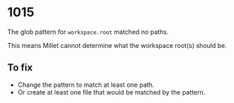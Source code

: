 # 1015

The glob pattern for `workspace.root` matched no paths.

This means Millet cannot determine what the workspace root(s) should be.

## To fix

- Change the pattern to match at least one path.
- Or create at least one file that would be matched by the pattern.
